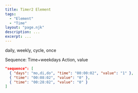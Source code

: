```yaml
---
title: Timer2 Element 
tags: 
  - "Element"
  - "Time"
layout: "page.njk"
description: ...
excerpt: ...
---
```


daily, weekly, cycle, once

Sequence:
Time+weekdays
Action, value

``` json
"sequence": [
  { "days": "mo,di,do", "time": "00:00:02", "value": "1" },
  { "time": "00:08:02", "value": "0" },
  { "time": "00:28:02", "value": "0" }
]
```


